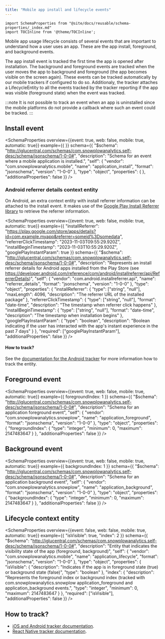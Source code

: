 ```yaml
---
title: "Mobile app install and lifecycle events"
---
```


```mdx-code-block
import SchemaProperties from "@site/docs/reusable/schema-properties/_index.md"
import TOCInline from '@theme/TOCInline';
```

Mobile app usage lifecycle consists of several events that are important to understand how a user uses an app.
These are the app install, foreground, and background events.

The app install event is tracked the first time the app is opened after installation.
The background and foreground events are tracked when the user moves the app to background and foreground (the app becomes visible on the screen again).
These events can be tracked automatically by our mobile trackers if configured to do so.
Additionaly, the tracker attaches a LifecycleEntity to all the events tracked by the tracker reporting if the app was visible (foreground state) when the event was tracked.

:::note
It is not possible to track an event when an app is uninstalled since the mobile platforms do not provide a callback where such an event could be tracked.
:::

<TOCInline toc={toc} maxHeadingLevel={2} />

## Install event

<SchemaProperties
  overview={{event: true, web: false, mobile: true, automatic: true}}
  example={{ }}
  schema={{ "$schema": "http://iglucentral.com/schemas/com.snowplowanalytics.self-desc/schema/jsonschema/1-0-0#", "description": "Schema for an event where a mobile application is installed.", "self": { "vendor": "com.snowplowanalytics.mobile", "name": "application_install", "format": "jsonschema", "version": "1-0-0" }, "type": "object", "properties": { }, "additionalProperties": false }} />

### Android referrer details context entity

On Android, an extra context entity with install referrer information can be attached to the install event.
It makes use of the [Google Play Install Referrer library](https://developer.android.com/google/play/installreferrer) to retrieve the referrer information.

<SchemaProperties
  overview={{event: true, web: false, mobile: true, automatic: true}}
  example={{
		"installReferrer": "https://play.google.com/store/apps/details?id=com.example.myapp&referrer=someid%3Dsomedata",
		"referrerClickTimestamp": "2023-11-03T09:55:29.920Z",
		"installBeginTimestamp": "2023-11-03T10:55:29.920Z",
		"googlePlayInstantParam": true
   }}
  schema={{ "$schema": "http://iglucentral.com/schemas/com.snowplowanalytics.self-desc/schema/jsonschema/1-0-0#", "description": "Represents an install referrer details for Android apps installed from the Play Store (see https://developer.android.com/reference/com/android/installreferrer/api/ReferrerDetails)", "self": { "vendor": "com.android.installreferrer.api", "name": "referrer_details", "format": "jsonschema", "version": "1-0-0" }, "type": "object", "properties": { "installReferrer": { "type": ["string", "null"], "maxLength": 4096, "description": "The referrer URL of the installed package" }, "referrerClickTimestamp": { "type": ["string", "null"], "format": "date-time", "description": "The timestamp when referrer click happens" }, "installBeginTimestamp": { "type": ["string", "null"], "format": "date-time", "description": "The timestamp when installation begins" }, "googlePlayInstantParam": { "type": "boolean", "description": "Boolean indicating if the user has interacted with the app's instant experience in the past 7 days" } }, "required": ["googlePlayInstantParam"], "additionalProperties": false }} />

#### How to track?

See the [documentation for the Android tracker](/docs/sources/trackers/mobile-trackers/tracking-events/installation-tracking/index.md#android-only-tracking-referrer-information-from-the-google-play-referrer-library) for more information how to track the entity.

## Foreground event

<SchemaProperties
  overview={{event: true, web: false, mobile: true, automatic: true}}
  example={{ foregroundIndex: 1 }}
  schema={{ "$schema": "http://iglucentral.com/schemas/com.snowplowanalytics.self-desc/schema/jsonschema/1-0-0#", "description": "Schema for an application foreground event", "self": { "vendor": "com.snowplowanalytics.snowplow", "name": "application_foreground", "format": "jsonschema", "version": "1-0-0" }, "type": "object", "properties": { "foregroundIndex": { "type": "integer", "minimum": 0, "maximum": 2147483647 } }, "additionalProperties": false }} />

## Background event

<SchemaProperties
  overview={{event: true, web: false, mobile: true, automatic: true}}
  example={{ backgroundIndex: 1 }}
  schema={{ "$schema": "http://iglucentral.com/schemas/com.snowplowanalytics.self-desc/schema/jsonschema/1-0-0#", "description": "Schema for an application background event", "self": { "vendor": "com.snowplowanalytics.snowplow", "name": "application_background", "format": "jsonschema", "version": "1-0-0" }, "type": "object", "properties": { "backgroundIndex": { "type": "integer", "minimum": 0, "maximum": 2147483647 } }, "additionalProperties": false }} />

## Lifecycle context entity

<SchemaProperties
  overview={{event: false, web: false, mobile: true, automatic: true}}
  example={{
    "isVisible": true,
    "index": 2
  }}
  schema={{ "$schema": "http://iglucentral.com/schemas/com.snowplowanalytics.self-desc/schema/jsonschema/1-0-0#",
  "description": "Entity that indicates the visibility state of the app (foreground, background)", "self": { "vendor": "com.snowplowanalytics.mobile", "name": "application_lifecycle", "format": "jsonschema", "version": "1-0-0" }, "type": "object", "properties": { "isVisible": { "description": "Indicates if the app is in foreground state (true) or background state (false)", "type": "boolean" }, "index": { "description": "Represents the foreground index or background index (tracked with com.snowplowanalytics.snowplow application_foreground and application_background events.", "type": "integer", "minimum": 0, "maximum": 2147483647 } }, "required": ["isVisible"], "additionalProperties": false }} />

## How to track?

* [iOS and Android tracker documentation](/docs/sources/trackers/mobile-trackers/tracking-events/lifecycle-tracking/index.md).
* [React Native tracker documentation](/docs/sources/trackers/react-native-tracker/tracking-events/lifecycle-tracking/index.md).
